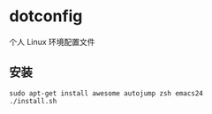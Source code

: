 # dotconfig

个人 Linux 环境配置文件

## 安装

```
sudo apt-get install awesome autojump zsh emacs24 
./install.sh
```
